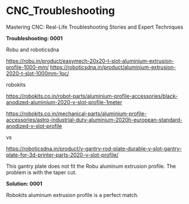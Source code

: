 # CNC_Troubleshooting
Mastering CNC: Real-Life Troubleshooting Stories and Expert Techniques




**Troubleshooting: 0001**

Robu and roboticsdna

https://robu.in/product/easymech-20x20-t-slot-aluminium-extrusion-profile-1000-mm/
https://roboticsdna.in/product/aluminium-extrusion-2020-t-slot-1000mm-1pc/


robokits


https://robokits.co.in/robot-parts/aluminium-profile-accessories/black-anodized-aluminium-2020-v-slot-profile-1meter

https://robokits.co.in/mechanical-parts/aluminium-profile-accessories/astro-industrial-duty-aluminium-2020h-european-standard-anodized-v-slot-profile

vs

https://roboticsdna.in/product/v-gantry-rod-plate-durable-v-slot-gantry-plate-for-3d-printer-parts-2020-v-slot-profile/



This gantry plate does not fit the Robu aluminum extrusion profile. The problem is with the taper cut.


**Solution: 0001**

Robokits aluminum extrusion profile is a perfect match.


